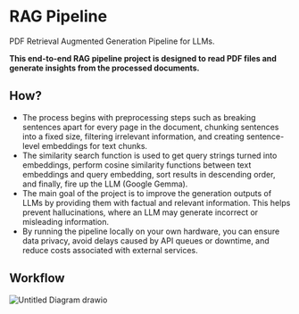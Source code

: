 # RAG Pipeline
PDF Retrieval Augmented Generation Pipeline for LLMs.

**This end-to-end RAG pipeline project is designed to read PDF files and generate insights from the processed documents.**

## How?

- The process begins with preprocessing steps such as breaking sentences apart for every page in the document, chunking sentences into a fixed size, filtering irrelevant information, and creating sentence-level embeddings for text chunks. 
- The similarity search function is used to get query strings turned into embeddings, perform cosine similarity functions between text embeddings and query embedding, sort results in descending order, and finally, fire up the LLM (Google Gemma).
- The main goal of the project is to improve the generation outputs of LLMs by providing them with factual and relevant information. This helps prevent hallucinations, where an LLM may generate incorrect or misleading information.
- By running the pipeline locally on your own hardware, you can ensure data privacy, avoid delays caused by API queues or downtime, and reduce costs associated with external services.

## Workflow
![Untitled Diagram drawio](https://github.com/smellycloud/rag_pipeline/assets/52908667/5d742a3e-7c06-49f9-a725-68cdc70ad117)
